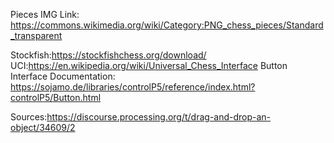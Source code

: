 

Pieces IMG Link: https://commons.wikimedia.org/wiki/Category:PNG_chess_pieces/Standard_transparent

Stockfish:https://stockfishchess.org/download/
UCI:https://en.wikipedia.org/wiki/Universal_Chess_Interface
Button Interface Documentation: https://sojamo.de/libraries/controlP5/reference/index.html?controlP5/Button.html








Sources:https://discourse.processing.org/t/drag-and-drop-an-object/34609/2